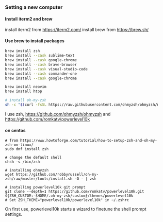 ### Setting a new computer
#### Install iterm2 and brew
install iterm2 from https://iterm2.com/ 
install brew from https://brew.sh/

#### Use brew to install packages
```sh
brew install zsh
brew install --cask sublime-text
brew install --cask google-chrome
brew install --cask brave-browser
brew install --cask visual-studio-code
brew install --cask commander-one
brew install --cask google-chrome

brew install neovim
brew install htop

# install oh-my-zsh
sh -c "$(curl -fsSL https://raw.githubusercontent.com/ohmyzsh/ohmyzsh/master/tools/install.sh)"
```




I use zsh, https://github.com/ohmyzsh/ohmyzsh and https://github.com/romkatv/powerlevel10k

#### on centos
```shell
# from https://www.howtoforge.com/tutorial/how-to-setup-zsh-and-oh-my-zsh-on-linux/
sudo dnf install zsh

# change the default shell
chsh -s /bin/zsh

# installing ohmyzsh
wget https://github.com/robbyrussell/oh-my-zsh/raw/master/tools/install.sh -O - | zsh

# installing powerlevel10k git prompt
git clone --depth=1 https://github.com/romkatv/powerlevel10k.git ${ZSH_CUSTOM:-$HOME/.oh-my-zsh/custom}/themes/powerlevel10k
# Set ZSH_THEME="powerlevel10k/powerlevel10k" in ~/.zshrc
```
On first use, powerlevel10k starts a wizard to finetune the shell prompt settings. 
